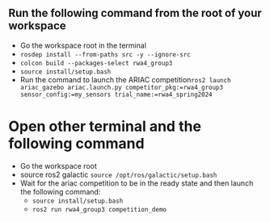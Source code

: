 ## Run the following command from the root of your workspace
- Go the workspace root in the terminal
- ```rosdep install --from-paths src -y --ignore-src```
- ```colcon build --packages-select rwa4_group3```
- ```source install/setup.bash```
- Run the command to launch the ARIAC competition```ros2 launch ariac_gazebo ariac.launch.py competitor_pkg:=rwa4_group3 sensor_config:=my_sensors trial_name:=rwa4_spring2024```

# Open other terminal and  the following command 
- Go the workspace root
- source ros2 galactic ```source /opt/ros/galactic/setup.bash```
- Wait for the ariac competition to be in the ready state and then launch the following command:
    - ```source install/setup.bash```
    - ```ros2 run rwa4_group3 competition_demo```